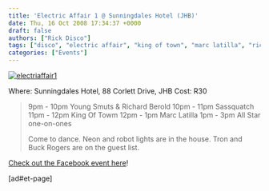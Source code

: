 ```yaml
---
title: 'Electric Affair 1 @ Sunningdales Hotel (JHB)'
date: Thu, 16 Oct 2008 17:34:37 +0000
draft: false
authors: ["Rick Disco"]
tags: ["disco", "electric affair", "king of town", "marc latilla", "richard berold", "sassquatch", "sunningdales hotel", "young smuts"]
categories: ["Events"]
---
```


[![](/wp-content/uploads/2008/10/electriaffair1.jpg "electriaffair1")](/wp-content/uploads/2008/10/electriaffair1.jpg)

Where: Sunningdales Hotel, 88 Corlett Drive, JHB Cost: R30

> 9pm - 10pm Young Smuts & Richard Berold 10pm - 11pm Sassquatch 11pm - 12pm King Of Towm 12pm - 1pm Marc Latilla 1pm - 3pm All Star one-on-ones
>
> Come to dance. Neon and robot lights are in the house. Tron and Buck Rogers are on the guest list.

[Check out the Facebook event here](http://www.facebook.com/event.php?eid=40360232575 "Facebook Event")!

\[ad#et-page\]